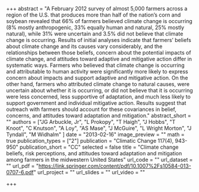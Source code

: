 +++
abstract = "A February 2012 survey of almost 5,000 farmers across a region of the U.S. that produces more than half of the nation’s corn and soybean revealed that 66% of farmers believed climate change is occurring (8% mostly anthropogenic, 33% equally human and natural, 25% mostly natural), while 31% were uncertain and 3.5% did not believe that climate change is occurring. Results of initial analyses indicate that farmers’ beliefs about climate change and its causes vary considerably, and the relationships between those beliefs, concern about the potential impacts of climate change, and attitudes toward adaptive and mitigative action differ in systematic ways. Farmers who believed that climate change is occurring and attributable to human activity were significantly more likely to express concern about impacts and support adaptive and mitigative action. On the other hand, farmers who attributed climate change to natural causes, were uncertain about whether it is occurring, or did not believe that it is occurring were less concerned, less supportive of adaptation, and much less likely to support government and individual mitigative action. Results suggest that outreach with farmers should account for these covariances in belief, concerns, and attitudes toward adaptation and mitigation."
abstract_short = ""
authors = ["JG Arbuckle, Jr", "L Prokopy", "T Haigh", "J Hobbs", "T Knoot", "C Knutson", "A Loy", "AS Mase", "J McGuire", "L Wright Morton", "J Tyndall", "M Widhalm"
]
date = "2013-02-16"
image_preview = ""
math = true
publication_types = ["2"]
publication = "Climatic Change 117(4), 943-950"
publication_short = "CC"
selected = false
title = "Climate change beliefs, risk perceptions, and attitudes toward adaptation and mitigation among farmers in the midwestern United States"
url_code = ""
url_dataset = ""
url_pdf = "https://link.springer.com/content/pdf/10.1007%2Fs10584-013-0707-6.pdf"
url_project = ""
url_slides = ""
url_video = ""


+++

